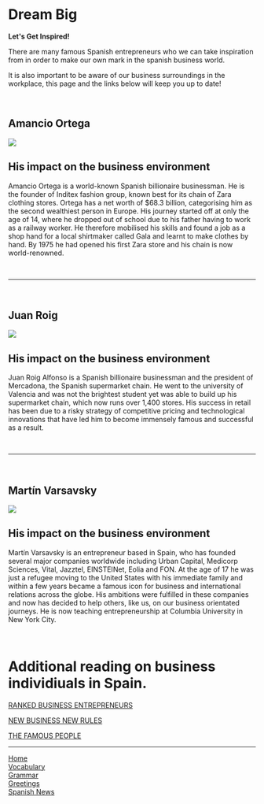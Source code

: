 <h1>Dream Big</h1>
<p><strong> Let's Get Inspired!</strong></p>
<p>There are many famous Spanish entrepreneurs who we can take inspiration from in order to make our own mark in the spanish business world.</p>
<p>It is also important to be aware of our business surroundings in the workplace, this page and the links below will keep you up to date!</p>
<p>&nbsp;</p>
<div>
<div>
<h2><strong>Amancio Ortega</strong></h2>
<img src="https://specials-images.forbesimg.com/imageserve/5c76b94131358e35dd27748e/416x416.jpg?background=000000&amp;cropX1=549&amp;cropX2=1878&amp;cropY1=275&amp;cropY2=1604" /></div>
<div>
<h2><strong><strong>His impact on the business environment</strong></strong></h2>
<p>Amancio Ortega is a world-known Spanish billionaire businessman. He is the founder of Inditex fashion group, known best for its chain of Zara clothing stores. Ortega has a net worth of $68.3 billion, categorising him as the second wealthiest person in Europe. His journey started off at only the age of 14, where he dropped out of school due to his father having to work as a railway worker. He therefore mobilised his skills and found a job as a shop hand for a local shirtmaker called Gala and learnt to make clothes by hand. By 1975 he had opened his first Zara store and his chain is now world-renowned.</p>
</div>
</div>
<p>&nbsp;</p>
<hr />
<p>&nbsp;</p>
<div>
<div>
<h2><strong>Juan Roig</strong></h2>
<img src="https://e00-lab-elmundo.uecdn.es/los-mas-ricos/images/portraits/big/juan-roig-alfonso.jpg" /></div>
<div>
<h2><strong>His impact on the business environment</strong></h2>
<p>Juan Roig Alfonso is a Spanish billionaire businessman and the president of Mercadona, the Spanish supermarket chain. He went to the university of Valencia and was not the brightest student yet was able to build up his supermarket chain, which now runs over 1,400 stores. His success in retail has been due to a risky strategy of competitive pricing and technological innovations that have led him to become immensely famous and successful as a result.</p>
</div>
</div>
<p>&nbsp;</p>
<hr />
<p>&nbsp;</p>
<div>
<div>
<h2><strong>Martín Varsavsky</strong></h2>
<img src="https://upload.wikimedia.org/wikipedia/commons/thumb/c/ca/RetratoMartinVarsavsky.jpg/220px-RetratoMartinVarsavsky.jpg" /></div>
<div>
<h2><strong>His impact on the business environment</strong></h2>
<p>Martín Varsavsky is an entrepreneur based in Spain, who has founded several major companies worldwide including Urban Capital, Medicorp Sciences, Vital, Jazztel, EINSTEINet, Eolia and FON. At the age of 17 he was just a refugee moving to the United States with his immediate family and within a few years became a famous icon for business and international relations across the globe. His ambitions were fulfilled in these companies and now has decided to help others, like us, on our business orientated journeys. He is now teaching entrepreneurship at Columbia University in New York City.</p>
</div>
</div>
<p>&nbsp;</p>

<p><h1>Additional reading on business individiuals in Spain.</h1></p>
<p><a href="https://www.ranker.com/list/famous-entrepreneurs-from-spain/reference"> RANKED BUSINESS ENTREPRENEURS </a></p>
<p><a href="https://www.lexington.es/en/blog/young-successful-spanish-entrepreneurs"> NEW BUSINESS NEW RULES </a></p>
 <p> <a href="https://www.thefamouspeople.com/spanish-business-people.php"> THE FAMOUS PEOPLE </a></p>



<hr>

  
  <p>
 <a href="index.html">Home</a><br />
 <a href="page2.html">Vocabulary</a><br />
 <a href="page3.html">Grammar</a><br />
<a href="page4.html">Greetings</a><br />
<a href="page5.html">Spanish News</a>
</p>


